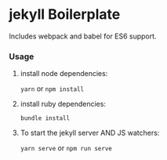 # **jekyll Boilerplate**

Includes webpack and babel for ES6 support.


### **Usage**

1. install node dependencies:

	`yarn` or `npm install`
2. install ruby dependencies:

	`bundle install`

3. To start the jekyll server AND JS watchers:

	`yarn serve` or `npm run serve`
